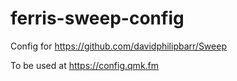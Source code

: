 # ferris-sweep-config

Config for https://github.com/davidphilipbarr/Sweep

To be used at https://config.qmk.fm
